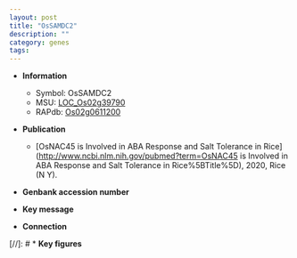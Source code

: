 ```yaml
---
layout: post
title: "OsSAMDC2"
description: ""
category: genes
tags: 
---
```


* **Information**  
    + Symbol: OsSAMDC2  
    + MSU: [LOC_Os02g39790](http://rice.uga.edu/cgi-bin/ORF_infopage.cgi?orf=LOC_Os02g39790)  
    + RAPdb: [Os02g0611200](https://rapdb.dna.affrc.go.jp/locus/?name=Os02g0611200)  

* **Publication**  
    + [OsNAC45 is Involved in ABA Response and Salt Tolerance in Rice](http://www.ncbi.nlm.nih.gov/pubmed?term=OsNAC45 is Involved in ABA Response and Salt Tolerance in Rice%5BTitle%5D), 2020, Rice (N Y).

* **Genbank accession number**  

* **Key message**  

* **Connection**  

[//]: # * **Key figures**  


